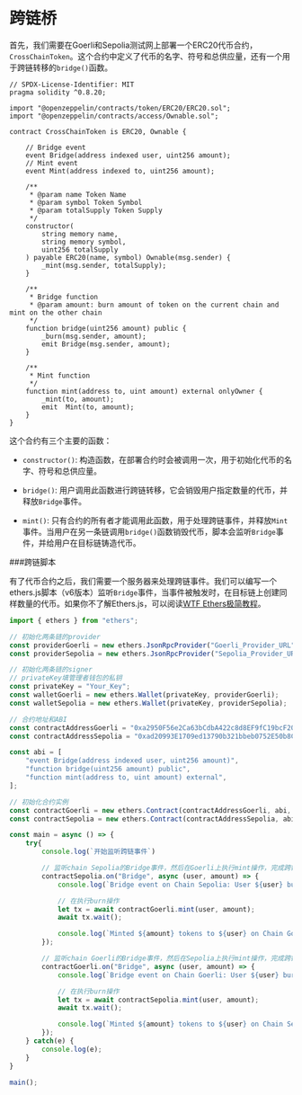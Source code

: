 

#  跨链桥

首先，我们需要在Goerli和Sepolia测试网上部署一个ERC20代币合约，`CrossChainToken`。这个合约中定义了代币的名字、符号和总供应量，还有一个用于跨链转移的`bridge()`函数。

```solidity
// SPDX-License-Identifier: MIT
pragma solidity ^0.8.20;

import "@openzeppelin/contracts/token/ERC20/ERC20.sol";
import "@openzeppelin/contracts/access/Ownable.sol";

contract CrossChainToken is ERC20, Ownable {
    
    // Bridge event
    event Bridge(address indexed user, uint256 amount);
    // Mint event
    event Mint(address indexed to, uint256 amount);

    /**
     * @param name Token Name
     * @param symbol Token Symbol
     * @param totalSupply Token Supply
     */
    constructor(
        string memory name,
        string memory symbol,
        uint256 totalSupply
    ) payable ERC20(name, symbol) Ownable(msg.sender) {
        _mint(msg.sender, totalSupply);
    }

    /**
     * Bridge function
     * @param amount: burn amount of token on the current chain and mint on the other chain
     */
    function bridge(uint256 amount) public {
        _burn(msg.sender, amount);
        emit Bridge(msg.sender, amount);
    }

    /**
     * Mint function
     */
    function mint(address to, uint amount) external onlyOwner {
        _mint(to, amount);
        emit  Mint(to, amount);
    }
}
```

这个合约有三个主要的函数：

- `constructor()`: 构造函数，在部署合约时会被调用一次，用于初始化代币的名字、符号和总供应量。

- `bridge()`: 用户调用此函数进行跨链转移，它会销毁用户指定数量的代币，并释放`Bridge`事件。

- `mint()`: 只有合约的所有者才能调用此函数，用于处理跨链事件，并释放`Mint`事件。当用户在另一条链调用`bridge()`函数销毁代币，脚本会监听`Bridge`事件，并给用户在目标链铸造代币。

###跨链脚本

有了代币合约之后，我们需要一个服务器来处理跨链事件。我们可以编写一个ethers.js脚本（v6版本）监听`Bridge`事件，当事件被触发时，在目标链上创建同样数量的代币。如果你不了解Ethers.js，可以阅读[WTF Ethers极简教程](https://github.com/WTFAcademy/WTF-Ethers)。

```javascript
import { ethers } from "ethers";

// 初始化两条链的provider
const providerGoerli = new ethers.JsonRpcProvider("Goerli_Provider_URL");
const providerSepolia = new ethers.JsonRpcProvider("Sepolia_Provider_URL://eth-sepolia.g.alchemy.com/v2/RgxsjQdKTawszh80TpJ-14Y8tY7cx5W2");

// 初始化两条链的signer
// privateKey填管理者钱包的私钥
const privateKey = "Your_Key";
const walletGoerli = new ethers.Wallet(privateKey, providerGoerli);
const walletSepolia = new ethers.Wallet(privateKey, providerSepolia);

// 合约地址和ABI
const contractAddressGoerli = "0xa2950F56e2Ca63bCdbA422c8d8EF9fC19bcF20DD";
const contractAddressSepolia = "0xad20993E1709ed13790b321bbeb0752E50b8Ce69";

const abi = [
    "event Bridge(address indexed user, uint256 amount)",
    "function bridge(uint256 amount) public",
    "function mint(address to, uint amount) external",
];

// 初始化合约实例
const contractGoerli = new ethers.Contract(contractAddressGoerli, abi, walletGoerli);
const contractSepolia = new ethers.Contract(contractAddressSepolia, abi, walletSepolia);

const main = async () => {
    try{
        console.log(`开始监听跨链事件`)

        // 监听chain Sepolia的Bridge事件，然后在Goerli上执行mint操作，完成跨链
        contractSepolia.on("Bridge", async (user, amount) => {
            console.log(`Bridge event on Chain Sepolia: User ${user} burned ${amount} tokens`);

            // 在执行burn操作
            let tx = await contractGoerli.mint(user, amount);
            await tx.wait();

            console.log(`Minted ${amount} tokens to ${user} on Chain Goerli`);
        });

        // 监听chain Goerli的Bridge事件，然后在Sepolia上执行mint操作，完成跨链
        contractGoerli.on("Bridge", async (user, amount) => {
            console.log(`Bridge event on Chain Goerli: User ${user} burned ${amount} tokens`);

            // 在执行burn操作
            let tx = await contractSepolia.mint(user, amount);
            await tx.wait();

            console.log(`Minted ${amount} tokens to ${user} on Chain Sepolia`);
        });
    } catch(e) {
        console.log(e);
    } 
}

main();